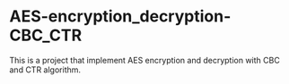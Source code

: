 # AES-encryption_decryption-CBC_CTR
This is a project that implement AES encryption and decryption with CBC and CTR algorithm.
